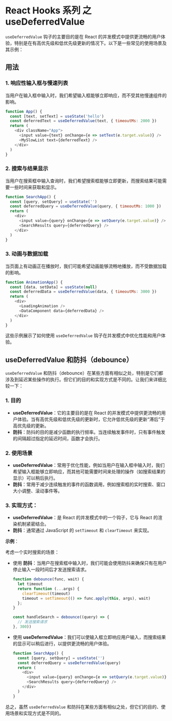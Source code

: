 # React Hooks 系列 之 useDeferredValue

`useDeferredValue` 钩子的主要目的是在 React 的并发模式中提供更流畅的用户体验，特别是在有高优先级和低优先级更新的情况下。以下是一些常见的使用场景及其示例：

## 用法

### 1. 响应性输入框与慢速列表

当用户在输入框中输入时，我们希望输入框能够立即响应，而不受其他慢速组件的影响。

```javascript
function App() {
  const [text, setText] = useState('hello')
  const deferredText = useDeferredValue(text, { timeoutMs: 2000 })
  return (
    <div className="App">
      <input value={text} onChange={e => setText(e.target.value)} />
      <MySlowList text={deferredText} />
    </div>
  )
}
```

### 2. 搜索与结果显示

当用户在搜索框中输入查询时，我们希望搜索框能够立即更新，而搜索结果可能需要一些时间来获取和显示。

```javascript
function SearchApp() {
  const [query, setQuery] = useState('')
  const deferredQuery = useDeferredValue(query, { timeoutMs: 1000 })
  return (
    <div>
      <input value={query} onChange={e => setQuery(e.target.value)} />
      <SearchResults query={deferredQuery} />
    </div>
  )
}
```

### 3. 动画与数据加载

当页面上有动画正在播放时，我们可能希望动画能够流畅地播放，而不受数据加载的影响。

```javascript
function AnimationApp() {
  const [data, setData] = useState(null)
  const deferredData = useDeferredValue(data, { timeoutMs: 3000 })
  return (
    <div>
      <LoadingAnimation />
      <DataComponent data={deferredData} />
    </div>
  )
}
```

这些示例展示了如何使用 `useDeferredValue` 钩子在并发模式中优化性能和用户体验。

## useDeferredValue 和防抖（debounce）

`useDeferredValue` 和防抖（debounce）在某些方面有相似之处，特别是它们都涉及到延迟某些操作的执行。但它们的目的和实现方式是不同的。让我们来详细比较一下：

### 1. 目的
   - **useDeferredValue**：它的主要目的是在 React 的并发模式中提供更流畅的用户体验。当有高优先级和低优先级的更新时，它允许低优先级的更新“滞后”于高优先级的更新。
   - **防抖**：防抖的目的是减少函数的执行频率。当连续触发事件时，只有事件触发的间隔超过指定的延迟时间，函数才会执行。

### 2. 使用场景
   - **useDeferredValue**：常用于优化性能，例如当用户在输入框中输入时，我们希望输入框能够立即响应，而其他可能需要时间来处理的操作（如搜索结果的显示）可以稍后执行。
   - **防抖**：常用于减少连续触发的事件的函数调用，例如搜索框的实时搜索、窗口大小调整、滚动事件等。

### 3. 实现方式：
   - **useDeferredValue**：是 React 的并发模式中的一个钩子，它与 React 的渲染机制紧密结合。
   - **防抖**：通常通过 JavaScript 的 `setTimeout` 和 `clearTimeout` 来实现。

**示例**：

考虑一个实时搜索的场景：

- 使用 **防抖**：当用户在搜索框中输入时，我们可能会使用防抖来确保只有在用户停止输入一段时间后才发送搜索请求。

  ```javascript
  function debounce(func, wait) {
    let timeout
    return function (...args) {
      clearTimeout(timeout)
      timeout = setTimeout(() => func.apply(this, args), wait)
    };
  }

  const handleSearch = debounce((query) => {
    // 发送搜索请求
  }, 300))
  ```

- 使用 **useDeferredValue**：我们可以使输入框立即响应用户输入，而搜索结果的显示可以稍后进行，以提供更流畅的用户体验。

  ```javascript
  function SearchApp() {
    const [query, setQuery] = useState('')
    const deferredQuery = useDeferredValue(query)
    return (
      <div>
        <input value={query} onChange={e => setQuery(e.target.value)} />
        <SearchResults query={deferredQuery} />
      </div>
    )
  }
  ```

总之，虽然 `useDeferredValue` 和防抖在某些方面有相似之处，但它们的目的、使用场景和实现方式是不同的。
